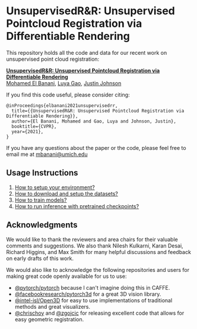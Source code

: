 UnsupervisedR&R: Unsupervised Pointcloud Registration via Differentiable Rendering
====================================

This repository holds all the code and data for our recent work on unsupervised point cloud
registration:

**[UnsupervisedR&R: Unsupervised Pointcloud Registration via Differentiable Rendering][1]**  
[Mohamed El Banani](https://mbanani.github.io), [Luya Gao](https://scholar.google.com/citations?user=OHk0dbgAAAAJ), [Justin Johnson](https://web.eecs.umich.edu/~justincj/)

If you find this code useful, please consider citing:  
```text
@inProceedings{elbanani2021unsupervisedrr,
  title={{UnsupervisedR&R: Unsupervised Pointcloud Registration via Differentiable Rendering}},
  author={El Banani, Mohamed and Gao, Luya and Johnson, Justin},
  booktitle={CVPR},
  year={2021},
}
```

If you have any questions about the paper or the code, please feel free to email me at
mbanani@umich.edu 


Usage Instructions
------------------

1. [How to setup your environment?][2]
2. [How to download and setup the datasets?][3]
3. [How to train models?][4]
4. [How to run inference with pretrained checkpoints?][5]

Acknowledgments
---------------
We would like to thank the reviewers and area chairs for their valuable comments and suggestions. 
We also thank Nilesh Kulkarni, Karan Desai, Richard Higgins, and Max Smith for many helpful
discussions and feedback on early drafts of this work. 

We would also like to acknowledge the following repositories and users for making great code openly
available for us to use:

- [@pytorch/pytorch](https://www.github.com/pytorch/pytorch) because I can't imagine doing this
  in CAFFE.
- [@facebookresearch/pytorch3d](https://github.com/facebookresearch/pytorch3d) for a great 3D vision
  library. 
- [@intel-isl/Open3D](https://github.com/intel-isl/Open3D) for easy to use implementations of
  traditional methods and great visualizers. 
- [@chrischoy](https://github.com/chrischoy/DeepGlobalRegistration) and
  [@zgojcic](https://github.com/zgojcic/3D_multiview_reg) for releasing excellent code that allows
for easy geometric registration. 


[1]: https://mbanani.github.io/unsupervisedrr
[2]: https://github.com/mbanani/unsupervisedRR/tree/master/docs/setup.md 
[3]: https://github.com/mbanani/unsupervisedRR/tree/master/docs/datasets.md 
[4]: https://github.com/mbanani/unsupervisedRR/tree/master/docs/training.md
[5]: https://github.com/mbanani/unsupervisedRR/tree/master/docs/inference.md 
